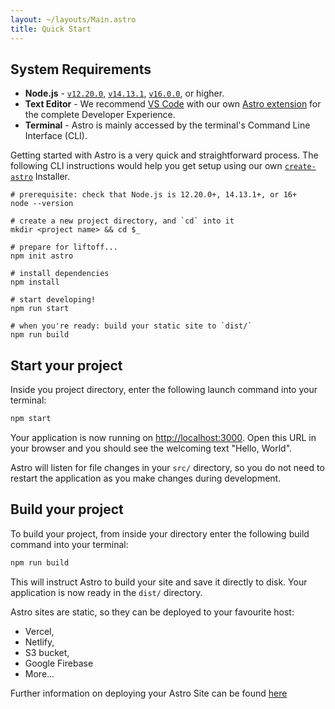 ```yaml
---
layout: ~/layouts/Main.astro
title: Quick Start
---
```


## System Requirements

- **Node.js** - [`v12.20.0`](https://nodejs.org/en/download/releases/), [`v14.13.1`](https://nodejs.org/en/download/), [`v16.0.0`](https://nodejs.org/en/download/current/), or higher.
- **Text Editor** - We recommend [VS Code](https://code.visualstudio.com/) with our own [Astro extension](https://marketplace.visualstudio.com/items?itemName=astro-build.astro-vscode) for the complete Developer Experience.
- **Terminal** - Astro is mainly accessed by the terminal's Command Line Interface (CLI).


Getting started with Astro is a very quick and straightforward process. The following CLI instructions would help you get setup using our own [`create-astro`](https://github.com/snowpackjs/astro/tree/main/packages/create-astro) Installer.

```shell
# prerequisite: check that Node.js is 12.20.0+, 14.13.1+, or 16+
node --version

# create a new project directory, and `cd` into it
mkdir <project name> && cd $_

# prepare for liftoff...
npm init astro

# install dependencies
npm install

# start developing!
npm run start

# when you're ready: build your static site to `dist/`
npm run build
```

## Start your project

Inside you project directory, enter the following launch command into your terminal:

```bash
npm start
```

Your application is now running on [http://localhost:3000](http://localhost:3000). Open this URL in your browser and you should see the welcoming text "Hello, World".

Astro will listen for file changes in your `src/` directory, so you do not need to restart the application as you make changes during development.

## Build your project

To build your project, from inside your directory enter the following build command into your terminal:

```bash
npm run build
```

This will instruct Astro to build your site and save it directly to disk. Your application is now ready in the `dist/` directory.

Astro sites are static, so they can be deployed to your favourite host:

- Vercel,
- Netlify,
- S3 bucket,
- Google Firebase
- More...

Further information on deploying your Astro Site can be found [here](/guides/deploy)